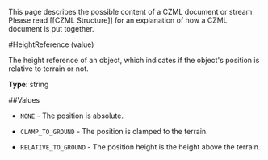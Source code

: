 This page describes the possible content of a CZML document or stream.  Please read [[CZML Structure]] for an explanation of how a CZML document is put together.

#HeightReference (value)

The height reference of an object, which indicates if the object's position is relative to terrain or not.

**Type**: string

##Values

* `NONE` - The position is absolute.

* `CLAMP_TO_GROUND` - The position is clamped to the terrain.

* `RELATIVE_TO_GROUND` - The position height is the height above the terrain.

